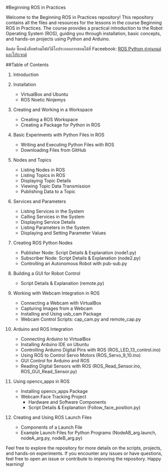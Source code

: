
#Beginning ROS in Practices

Welcome to the Beginning ROS in Practices repository! This repository contains all the files and resources for the lessons in the course Beginning ROS in Practices. The course provides a practical introduction to the Robot Operating System (ROS), guiding you through installation, basic concepts, and hands-on projects using Python and Arduino.

ติดต่อ ซื้อหนังสือพร้อมไฟล์วีดีโอประกอบการสอนได้ที่ Faceebook: [ROS Python ทำหุ่นยนต์และโปรเจกต์](https://www.facebook.com/profile.php?id=61551755571721
)

##Table of Contents

1. Introduction

2. Installation
   - VirtualBox and Ubuntu
   - ROS Noetic Ninjemys

3. Creating and Working in a Workspace
   - Creating a ROS Workspace
   - Creating a Package for Python in ROS

4. Basic Experiments with Python Files in ROS
   - Writing and Executing Python Files with ROS
   - Downloading Files from GitHub

5. Nodes and Topics
   - Listing Nodes in ROS
   - Listing Topics in ROS
   - Displaying Topic Details
   - Viewing Topic Data Transmission
   - Publishing Data to a Topic

6. Services and Parameters
   - Listing Services in the System
   - Calling Services in the System
   - Displaying Service Details
   - Listing Parameters in the System
   - Displaying and Setting Parameter Values

7. Creating ROS Python Nodes
   - Publisher Node: Script Details & Explanation (node1.py)
   - Subscriber Node: Script Details & Explanation (node2.py)
   - Controlling an Autonomous Robot with pub-sub.py

8. Building a GUI for Robot Control
   - Script Details & Explanation (remote.py)

9. Working with Webcam Integration in ROS
   - Connecting a Webcam with VirtualBox
   - Capturing Images from a Webcam
   - Installing and Using usb_cam Package
   - Webcam Control Scripts: cap_cam.py and remote_cap.py

10. Arduino and ROS Integration
    - Connecting Arduino to VirtualBox
    - Installing Arduino IDE on Ubuntu
    - Controlling Arduino Digital Pins with ROS (ROS_LED_13_control.ino)
    - Using ROS to Control Servo Motors (ROS_Servo_9_10.ino)
    - GUI Control for Arduino and ROS
    - Reading Digital Sensors with ROS (ROS_Read_Sensor.ino, ROS_GUI_Read_Sensor.py)

11. Using opencv_apps in ROS
    - Installing opencv_apps Package
    - Webcam Face Tracking Project
      - Hardware and Software Components
      - Script Details & Explanation (Follow_face_position.py)

12. Creating and Using ROS Launch Files
    - Components of a Launch File
    - Example Launch Files for Python Programs (NodeAB_arg.launch, nodeA_arg.py, nodeB_arg.py)

Feel free to explore the repository for more details on the scripts, projects, and hands-on experiments. If you encounter any issues or have questions, feel free to open an issue or contribute to improving the repository. Happy learning!
